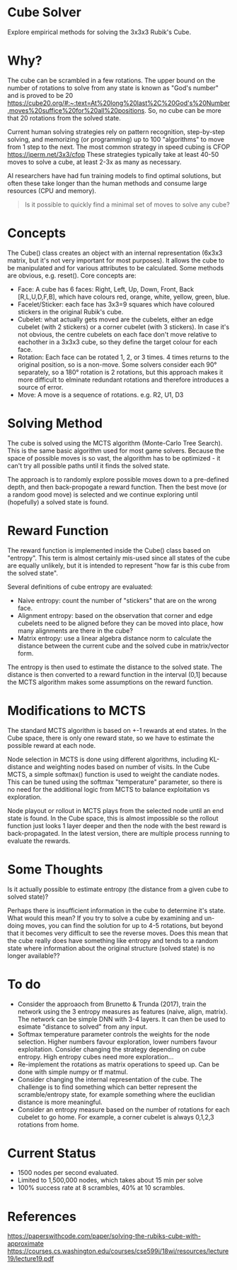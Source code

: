 # Cube Solver
Explore empirical methods for solving the 3x3x3 Rubik's Cube.

# Why?
The cube can be scrambled in a few rotations.  The upper bound on the number of rotations to solve from any state is known as "God's number" and is proved to be 20 https://cube20.org/#:~:text=At%20long%20last%2C%20God's%20Number,moves%20suffice%20for%20all%20positions.
So, no cube can be more that 20 rotations from the solved state.

Current human solving strategies rely on pattern recognition, step-by-step solving, and memorizing (or programming) up to 100 "algorithms" to move from 1 step to the next.  The most common strategy in speed cubing is CFOP https://jperm.net/3x3/cfop
These strategies typically take at least 40-50 moves to solve a cube, at least 2-3x as many as necessary.

AI researchers have had fun training models to find optimal solutions, but often these take longer than the human methods and consume large resources (CPU and memory).

> Is it possible to quickly find a minimal set of moves to solve any cube?
# Concepts
The Cube() class creates an object with an internal representation (6x3x3 matrix, but it's not very important for most purposes).  It allows the cube to be manipulated and for various attributes to be calculated.  Some methods are obvious, e.g. reset().  Core concepts are:
* Face: A cube has 6 faces: Right, Left, Up, Down, Front, Back [R,L,U,D,F,B], which have colours red, orange, white, yellow, green, blue.
* Facelet/Sticker: each face has 3x3=9 squares which have coloured stickers in the original Rubik's cube.
* Cubelet: what actually gets moved are the cubelets, either an edge cubelet (with 2 stickers) or a corner cubelet (with 3 stickers).  In case it's not obvious, the centre cubelets on each face don't move relative to eachother in a 3x3x3 cube, so they define the target colour for each face.
* Rotation: Each face can be rotated 1, 2, or 3 times.  4 times returns to the original position, so is a non-move.  Some solvers consider each 90° separately, so a 180° rotation is 2 rotations, but this approach makes it more difficult to elminate redundant rotations and therefore introduces a source of error.
* Move: A move is a sequence of rotations.  e.g. R2, U1, D3
# Solving Method
The cube is solved using the MCTS algorithm (Monte-Carlo Tree Search).  This is the same basic algorithm used for most game solvers.
Because the space of possible moves is so vast, the algorithm has to be optimized - it can't try all possible paths until it finds the solved state.

The approach is to randomly explore possible moves down to a pre-defined depth, and then back-propogate a reward function.  Then the best move (or a random good move) is selected and we continue exploring until (hopefully) a solved state is found.
# Reward Function
The reward function is implemented inside the Cube() class based on "entropy".  This term is almost certainly mis-used since all states of the cube are equally unlikely, but it is intended to represent "how far is this cube from the solved state".

Several definitions of cube entropy are evaluated:
* Naive entropy: count the number of "stickers" that are on the wrong face.
* Alignment entropy: based on the observation that corner and edge cubelets need to be aligned before they can be moved into place, how many alignments are there in the cube?
* Matrix entropy: use a linear algebra distance norm to calculate the distance between the current cube and the solved cube in matrix/vector form.

The entropy is then used to estimate the distance to the solved state.  The distance is then converted to a reward function in the interval (0,1] because the MCTS algorithm makes some assumptions on the reward function.
# Modifications to MCTS
The standard MCTS algorithm is based on +-1 rewards at end states.  In the Cube space, there is only one reward state, so we have to estimate the possible reward at each node.  

Node selection in MCTS is done using different algorithms, including KL-distance and weighting nodes based on number of visits.  In the Cube MCTS, a simple softmax() function is used to weight the candiate nodes.  This can be tuned using the softmax "temperature" parameter, so there is no need for the additional logic from MCTS to balance exploitation vs exploration.

Node playout or rollout in MCTS plays from the selected node until an end state is found.  In the Cube space, this is almost impossible so the rollout function just looks 1 layer deeper and then the node with the best reward is back-propagated.  In the latest version, there are multiple process running to evaluate the rewards.
# Some Thoughts
Is it actually possible to estimate entropy (the distance from a given cube to solved state)?

Perhaps there is insufficient information in the cube to determine it's state.  What would this mean?  If you try to solve a cube by examining and un-doing moves, you can find the solution for up to 4-5 rotations, but beyond that it becomes very difficult to see the reverse moves.  Does this mean that the cube really does have something like entropy and tends to a random state where information about the original structure (solved state) is no longer available??

# To do
* Consider the approaoch from Brunetto & Trunda (2017), train the network using the 3 entropy measures as features (naive, align, matrix).  The network can be simple DNN with 3-4 layers.  It can then be used to esimate "distance to solved" from any input.
* Softmax temperature parameter controls the weights for the node selection.  Higher numbers favour exploration, lower numbers favour exploitation.  Consider changing the strategy depending on cube entropy.  High entropy cubes need more exploration...
* Re-implement the rotations as matrix operations to speed up.  Can be done with simple numpy or tf matmul.
* Consider changing the internal representation of the cube.  The challenge is to find something which can better represent the scramble/entropy state, for example something where the euclidian distance is more meaningful.
* Consider an entropy measure based on the number of rotations for each cubelet to go home.  For example, a corner cubelet is always 0,1,2,3 rotations from home.

# Current Status
* 1500 nodes per second evaluated.
* Limited to 1,500,000 nodes, which takes about 15 min per solve
* 100% success rate at 8 scrambles, 40% at 10 scrambles.

# References
https://paperswithcode.com/paper/solving-the-rubiks-cube-with-approximate
https://courses.cs.washington.edu/courses/cse599i/18wi/resources/lecture19/lecture19.pdf
